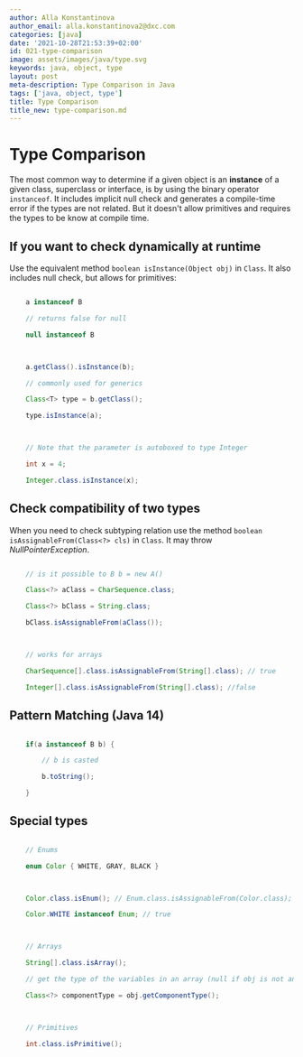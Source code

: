```yaml
---
author: Alla Konstantinova
author_email: alla.konstantinova2@dxc.com
categories: [java]
date: '2021-10-28T21:53:39+02:00'
id: 021-type-comparison
image: assets/images/java/type.svg
keywords: java, object, type
layout: post
meta-description: Type Comparison in Java
tags: ['java, object, type']
title: Type Comparison
title_new: type-comparison.md
---
```




# Type Comparison



The most common way to determine if a given object is an **instance** of a given class, superclass or interface, is by using the binary operator `instanceof`. It includes implicit null check and generates a compile-time error if the types are not related. But it doesn't allow primitives and requires the types to be know at compile time. 



## If you want to check dynamically at runtime

Use the equivalent method `boolean isInstance(Object obj)` in `Class`. It also includes null check, but allows for primitives:



```java

    a instanceof B 

    // returns false for null

    null instanceof B



    a.getClass().isInstance(b);

    // commonly used for generics

    Class<T> type = b.getClass();

    type.isInstance(a);



    // Note that the parameter is autoboxed to type Integer

    int x = 4;

    Integer.class.isInstance(x);

```



## Check compatibility of two types

When you need to check subtyping relation use the method `boolean isAssignableFrom(Class<?> cls)` in `Class`. It may throw _NullPointerException_.



```java

    // is it possible to B b = new A()

    Class<?> aClass = CharSequence.class;

    Class<?> bClass = String.class;

    bClass.isAssignableFrom(aClass());



    // works for arrays

    CharSequence[].class.isAssignableFrom(String[].class); // true

    Integer[].class.isAssignableFrom(String[].class); //false

```



## Pattern Matching (Java 14)

```java

    if(a instanceof B b) {

        // b is casted

        b.toString();

    }

```



## Special types

```java

    // Enums

    enum Color { WHITE, GRAY, BLACK }



    Color.class.isEnum(); // Enum.class.isAssignableFrom(Color.class); 

    Color.WHITE instanceof Enum; // true



    // Arrays

    String[].class.isArray();

    // get the type of the variables in an array (null if obj is not an array)

    Class<?> componentType = obj.getComponentType(); 



    // Primitives

    int.class.isPrimitive();

```
